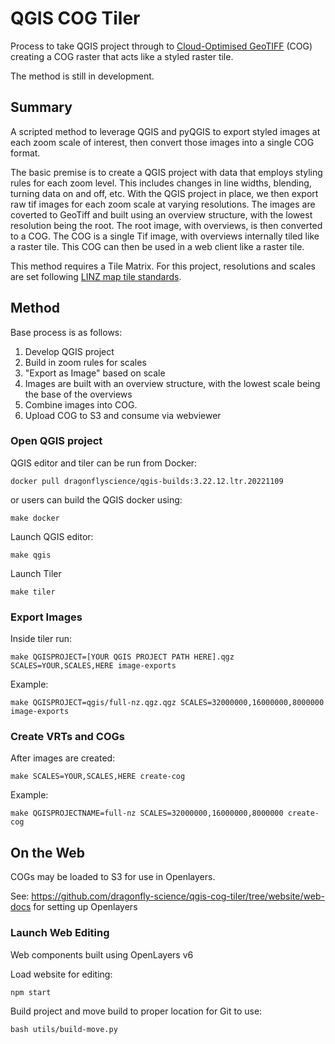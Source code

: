 # QGIS COG Tiler

Process to take QGIS project through to [Cloud-Optimised GeoTIFF](https://www.cogeo.org/) (COG) creating a COG raster that acts like a styled raster tile.

The method is still in development. 

## Summary

A scripted method to leverage QGIS and pyQGIS to export styled images at each zoom scale of interest, then convert those images into a single COG format. 

The basic premise is to create a QGIS project with data that employs styling rules for each zoom level.
This includes changes in line widths, blending, turning data on and off, etc.
With the QGIS project in place, we then export raw tif images for each zoom scale at varying resolutions.
The images are coverted to GeoTiff and built using an overview structure, with the lowest resolution being the root.
The root image, with overviews, is then converted to a COG.
The COG is a single Tif image, with overviews internally tiled like a raster tile.
This COG can then be used in a web client like a raster tile.

This method requires a Tile Matrix.
For this project, resolutions and scales are set following [LINZ map tile standards](https://www.linz.govt.nz/data/linz-data-service/guides-and-documentation/nztm2000-map-tile-service-schema).

## Method
Base process is as follows:

1. Develop QGIS project
2. Build in zoom rules for scales
3. "Export as Image" based on scale
4. Images are built with an overview structure, with the lowest scale being the base of the overviews
5. Combine images into COG.
6. Upload COG to S3 and consume via webviewer


### Open QGIS project

QGIS editor and tiler can be run from Docker:

```
docker pull dragonflyscience/qgis-builds:3.22.12.ltr.20221109
```

or users can build the QGIS docker using:

```
make docker
```

Launch QGIS editor:

```
make qgis
```

Launch Tiler

```
make tiler
```

### Export Images

Inside tiler run:

```
make QGISPROJECT=[YOUR QGIS PROJECT PATH HERE].qgz SCALES=YOUR,SCALES,HERE image-exports
```

Example:

```
make QGISPROJECT=qgis/full-nz.qgz.qgz SCALES=32000000,16000000,8000000 image-exports
```

### Create VRTs and COGs

After images are created:

```
make SCALES=YOUR,SCALES,HERE create-cog
```

Example:

```
make QGISPROJECTNAME=full-nz SCALES=32000000,16000000,8000000 create-cog
```


## On the Web

COGs may be loaded to S3 for use in Openlayers.

See: https://github.com/dragonfly-science/qgis-cog-tiler/tree/website/web-docs for setting up Openlayers

### Launch Web Editing

Web components built using OpenLayers v6

Load website for editing:

```
npm start
```

Build project and move build to proper location for Git to use:

```
bash utils/build-move.py
```
